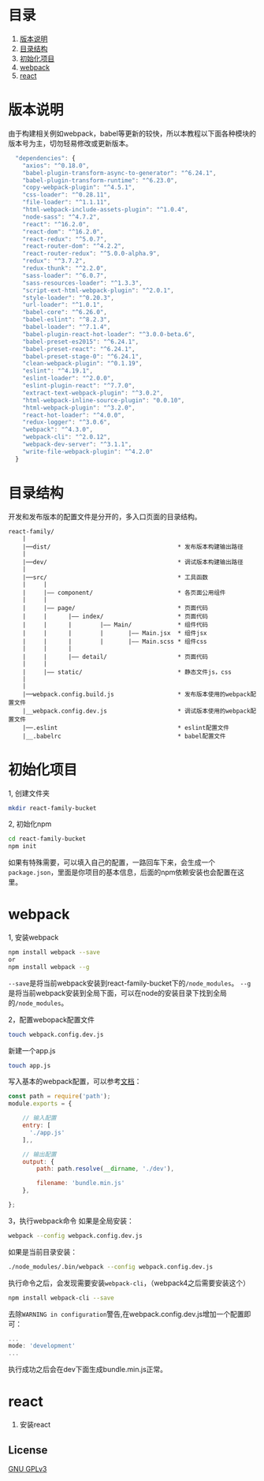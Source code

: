 # 目录

1. [版本说明](#banben)
2. [目录结构](#banben)
3. [初始化项目](#banben)
4. [webpack](#banben)
5. [react](#banben)

# 版本说明
由于构建相关例如webpack，babel等更新的较快，所以本教程以下面各种模块的版本号为主，切勿轻易修改或更新版本。
```javascript
  "dependencies": {
    "axios": "^0.18.0",
    "babel-plugin-transform-async-to-generator": "^6.24.1",
    "babel-plugin-transform-runtime": "^6.23.0",
    "copy-webpack-plugin": "^4.5.1",
    "css-loader": "^0.28.11",
    "file-loader": "^1.1.11",
    "html-webpack-include-assets-plugin": "^1.0.4",
    "node-sass": "^4.7.2",
    "react": "^16.2.0",
    "react-dom": "^16.2.0",
    "react-redux": "^5.0.7",
    "react-router-dom": "^4.2.2",
    "react-router-redux": "^5.0.0-alpha.9",
    "redux": "^3.7.2",
    "redux-thunk": "^2.2.0",
    "sass-loader": "^6.0.7",
    "sass-resources-loader": "^1.3.3",
    "script-ext-html-webpack-plugin": "^2.0.1",
    "style-loader": "^0.20.3",
    "url-loader": "^1.0.1",
    "babel-core": "^6.26.0",
    "babel-eslint": "^8.2.3",
    "babel-loader": "^7.1.4",
    "babel-plugin-react-hot-loader": "^3.0.0-beta.6",
    "babel-preset-es2015": "^6.24.1",
    "babel-preset-react": "^6.24.1",
    "babel-preset-stage-0": "^6.24.1",
    "clean-webpack-plugin": "^0.1.19",
    "eslint": "^4.19.1",
    "eslint-loader": "^2.0.0",
    "eslint-plugin-react": "^7.7.0",
    "extract-text-webpack-plugin": "^3.0.2",
    "html-webpack-inline-source-plugin": "0.0.10",
    "html-webpack-plugin": "^3.2.0",
    "react-hot-loader": "^4.0.0",
    "redux-logger": "^3.0.6",
    "webpack": "^4.3.0",
    "webpack-cli": "^2.0.12",
    "webpack-dev-server": "^3.1.1",
    "write-file-webpack-plugin": "^4.2.0"
  }
```
# 目录结构
开发和发布版本的配置文件是分开的，多入口页面的目录结构。
```
react-family/
    |
    |──dist/                                    * 发布版本构建输出路径
    |
    |──dev/                                     * 调试版本构建输出路径
    |
    |──src/                                     * 工具函数
    |     |
    |     |—— component/                        * 各页面公用组件
    |     |
    |     |—— page/                             * 页面代码
    |     |      |—— index/                     * 页面代码
    |     |      |        |—— Main/             * 组件代码
    |     |      |        |       |—— Main.jsx  * 组件jsx
    |     |      |        |       |—— Main.scss * 组件css
    |     |      |
    |     |      |—— detail/                    * 页面代码
    |     |
    |     |—— static/                           * 静态文件js，css
    |
    |
    |──webpack.config.build.js                  * 发布版本使用的webpack配置文件
    |__webpack.config.dev.js                    * 调试版本使用的webpack配置文件
    |──.eslint                                  * eslint配置文件
    |__.babelrc                                 * babel配置文件
```

# 初始化项目
1, 创建文件夹
```bash
mkdir react-family-bucket
```
2, 初始化npm
```bash
cd react-family-bucket
npm init
```
如果有特殊需要，可以填入自己的配置，一路回车下来，会生成一个`package.json`，里面是你项目的基本信息，后面的npm依赖安装也会配置在这里。
# webpack
1, 安装webpack
```bash
npm install webpack --save
or
npm install webpack --g
```
`--save`是将当前webpack安装到react-family-bucket下的`/node_modules`。
`--g`是将当前webpack安装到全局下面，可以在node的安装目录下找到全局的`/node_modules`。

2，配置webopack配置文件

```bash
touch webpack.config.dev.js
```
新建一个app.js
```bash
touch app.js
```
写入基本的webpack配置，可以参考[文档](https://webpack.js.org/)：
```javascript
const path = require('path');
module.exports = {

    // 输入配置
    entry: [
      './app.js'
    ],,

    // 输出配置
    output: {
        path: path.resolve(__dirname, './dev'),

        filename: 'bundle.min.js'
    },

};
```
3，执行webpack命令
如果是全局安装：
```bash
webpack --config webpack.config.dev.js
```
如果是当前目录安装：
```bash
./node_modules/.bin/webpack --config webpack.config.dev.js
```
执行命令之后，会发现需要安装`webpack-cli`，（webpack4之后需要安装这个）
```bash
npm install webpack-cli --save
```

去除`WARNING in configuration`警告,在webpack.config.dev.js增加一个配置即可：
```javascript
...
mode: 'development'
...
```
执行成功之后会在dev下面生成bundle.min.js正常。
# react
1. 安装react

## License

[GNU GPLv3](LICENSE)


